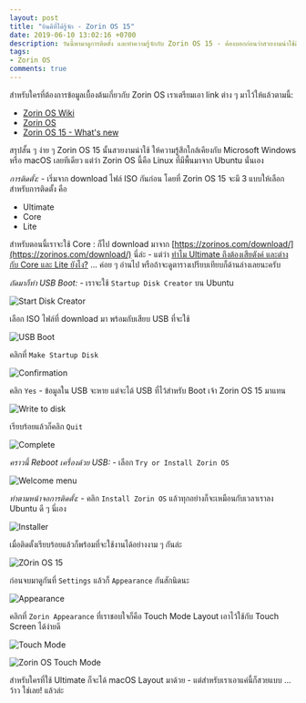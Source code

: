 ```yaml
---
layout: post
title: "ยินดีที่ได้รู้จัก - Zorin OS 15"
date: 2019-06-10 13:02:16 +0700
description: วันนี้พามาดูการติดตั้ง และทำความรู้จักกับ Zorin OS 15 - ต้องบอกก่อนว่าสวยงามน่าใช้ดีทีเดียว
tags:
- Zorin OS
comments: true
---
```

สำหรับใครที่ต้องการข้อมูลเบื้องต้นเกี่ยวกับ Zorin OS เราเตรียมเอา link ต่าง ๆ มาไว้ให้แล้วตามนี้:
- [Zorin OS Wiki](https://en.wikipedia.org/wiki/Zorin_OS)
- [Zorin OS](https://zorinos.com/)
- [Zorin OS 15 - What's new](https://zoringroup.com/blog/2019/06/05/zorin-os-15-is-here-faster-easier-more-connected/)

สรุปสั้น ๆ ง่าย ๆ Zorin OS 15 นั้นสวยงามน่าใช้ ให้ความรู้สึกใกล้เคียงกับ Microsoft Windows หรือ macOS เลยทีเดียว แต่ว่า Zorin OS นี้คือ Linux ที่มีพื้นมาจาก Ubuntu นั่นเอง

*การติดตั้ง:* - เริ่มจาก download ไฟล์ ISO กันก่อน โดยที่ Zorin OS 15 จะมี 3 แบบให้เลือกสำหรับการติดตั้ง คือ
- Ultimate
- Core
- Lite

สำหรับตอนนี้เราจะใช้ Core : ก็ไป download มาจาก [https://zorinos.com/download/](https://zorinos.com/download/) นี่ล่ะ - แต่ว่า [ทำไม Ultimate ถึงต้องเสียตังค์ และต่างกับ Core และ Lite ยังไง?](https://zorinos.com/ultimate/) ... ค่อย ๆ อ่านไป หรือถ้าจะดูตารางเปรียบเทียบก็ด้านล่างเลยนะครับ

*ถัดมาก็ทำ USB Boot:* - เราจะใช้ `Startup Disk Creator` บน Ubuntu

![Start Disk Creator](https://res.cloudinary.com/sdees-reallife/image/upload/v1559952327/Screenshot_from_2019-06-08_06-58-46.png)

เลือก ISO ไฟล์ที่ download มา พร้อมกับเสียบ USB ที่จะใช้

![USB Boot](https://res.cloudinary.com/sdees-reallife/image/upload/v1559952314/Screenshot_from_2019-06-08_06-57-09.png)

คลิกที่ `Make Startup Disk`

![Confirmation](https://res.cloudinary.com/sdees-reallife/image/upload/v1559952334/Screenshot_from_2019-06-08_06-59-45.png)

คลิก `Yes` - ข้อมูลใน USB จะหาย แต่จะได้ USB ที่ไว้สำหรับ Boot เจ้า Zorin OS 15 มาแทน

![Write to disk](https://res.cloudinary.com/sdees-reallife/image/upload/v1559952433/Screenshot_from_2019-06-08_07-06-26.png)

เรียบร้อยแล้วก็คลิก `Quit`

![Complete](https://res.cloudinary.com/sdees-reallife/image/upload/v1559952439/Screenshot_from_2019-06-08_07-06-51.png)

*คราวนี้ Reboot เครื่องด้วย USB:* - เลือก `Try or Install Zorin OS`

![Welcome menu](https://res.cloudinary.com/sdees-reallife/image/upload/v1560162358/welcome-menu.png)

*ทำตามหน้าจอการติดตั้ง:* - คลิก `Install Zorin OS` แล้วทุกอย่างก็จะเหมือนกับเวลาเราลง Ubuntu ดี ๆ นี่เอง

![Installer](https://res.cloudinary.com/sdees-reallife/image/upload/v1560162367/installer.png)

เมื่อติดตั้งเรียบร้อยแล้วก็พร้อมที่จะใช้งานได้อย่างงาม ๆ กันล่ะ

![ZOrin OS 15](https://res.cloudinary.com/sdees-reallife/image/upload/v1560164338/Screenshot_from_2019-06-10_17-58-30.png)

ก่อนจบมาดูกันที่ `Settings` แล้วก็ `Appearance` กันสักนิดนะ

![Appearance](https://res.cloudinary.com/sdees-reallife/image/upload/v1560157190/Screenshot_from_2019-06-10_15-57-39.png)

คลิกที่ `Zorin Appearance` ที่เราชอบใจก็คือ Touch Mode Layout เอาไว้ใช้กับ Touch Screen ได้ง่ายดี

![Touch Mode](https://res.cloudinary.com/sdees-reallife/image/upload/v1560157209/Screenshot_from_2019-06-10_15-58-42.png)

![Zorin OS Touch Mode](https://res.cloudinary.com/sdees-reallife/image/upload/v1560157217/Screenshot_from_2019-06-10_15-59-05.png)

สำหรับใครที่ใช้ Ultimate ก็จะได้ macOS Layout มาด้วย - แต่สำหรับเราเอาแค่นี้ก็สวยแบบ ... ว้าว ใช่เลย! แล้วล่ะ
